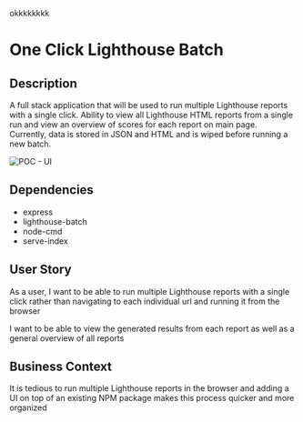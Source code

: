 okkkkkkkk

# One Click Lighthouse Batch

## Description

A full stack application that will be used to run multiple Lighthouse reports with a single click. Ability to view all Lighthouse HTML reports from a single run and view an overview of scores for each report on main page. Currently, data is stored in JSON and HTML and is wiped before running a new batch.

![POC - UI](https://user-images.githubusercontent.com/42519030/88838956-4aed5480-d1a8-11ea-8452-7d4056542236.jpg)

## Dependencies

- express
- lighthouse-batch
- node-cmd
- serve-index

## User Story

As a user, I want to be able to run multiple Lighthouse reports with a single click rather than navigating to each individual url and running it from the browser

I want to be able to view the generated results from each report as well as a general overview of all reports

## Business Context

It is tedious to run multiple Lighthouse reports in the browser and adding a UI on top of an existing NPM package makes this process quicker and more organized
